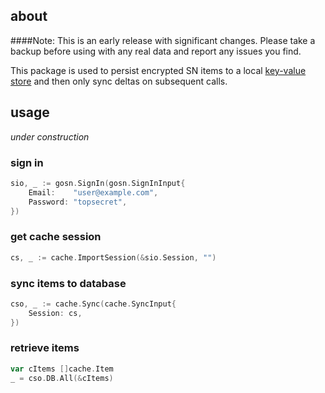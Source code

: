 ## about

####Note: This is an early release with significant changes. Please take a backup before using with any real data and report any issues you find.

This package is used to persist encrypted SN items to a local [key-value store](https://github.com/etcd-io/bbolt) and
then only sync deltas on subsequent calls.

## usage

_under construction_

### sign in
```go
sio, _ := gosn.SignIn(gosn.SignInInput{
    Email:    "user@example.com",
    Password: "topsecret",
})
```
### get cache session
```go
cs, _ := cache.ImportSession(&sio.Session, "")
```
### sync items to database
```go
cso, _ := cache.Sync(cache.SyncInput{
    Session: cs,
})
```

### retrieve items
```go
var cItems []cache.Item
_ = cso.DB.All(&cItems)
```

